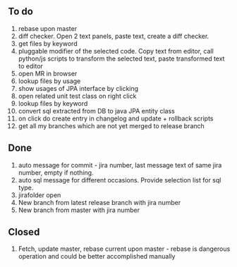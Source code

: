 
## To do
1. rebase upon master
1. diff checker. Open 2 text panels, paste text, create a diff checker.
1. get files by keyword
1. pluggable modifier of the selected code. Copy text from editor, call python/js scripts to transform the selected text, paste transformed text to editor
1. open MR in browser
1. lookup files by usage
1. show usages of JPA interface by clicking 
1. open related unit test class on right click
1. lookup files by keyword
1. convert sql extracted from DB to java JPA entity class
1. on click do create entry in changelog and update + rollback scripts
1. get all my branches which are not yet merged to release branch

## Done
1. auto message for commit - jira number, last message text of same jira number, empty if nothing.
1. auto sql message for different occasions. Provide selection list for sql type.
1. jirafolder open
1. New branch from latest release branch with jira number
1. New branch from master with jira number

## Closed
1. Fetch, update master, rebase current upon master - rebase is dangerous operation and could be better accomplished manually